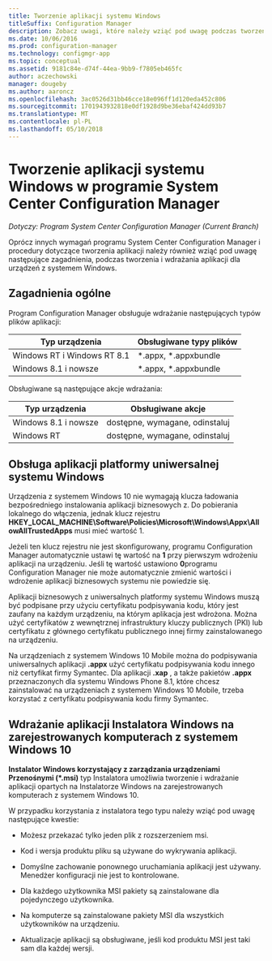 ```yaml
---
title: Tworzenie aplikacji systemu Windows
titleSuffix: Configuration Manager
description: Zobacz uwagi, które należy wziąć pod uwagę podczas tworzenia i wdrażania aplikacji dla urządzeń z systemem Windows.
ms.date: 10/06/2016
ms.prod: configuration-manager
ms.technology: configmgr-app
ms.topic: conceptual
ms.assetid: 9181c84e-d74f-44ea-9bb9-f7805eb465fc
author: aczechowski
manager: dougeby
ms.author: aaroncz
ms.openlocfilehash: 3ac0526d31bb46cce18e096ff1d120eda452c806
ms.sourcegitcommit: 1701943932818e0df1928d9be36ebaf424dd93b7
ms.translationtype: MT
ms.contentlocale: pl-PL
ms.lasthandoff: 05/10/2018
---
```

# <a name="create-windows-applications-with-system-center-configuration-manager"></a>Tworzenie aplikacji systemu Windows w programie System Center Configuration Manager

*Dotyczy: Program System Center Configuration Manager (Current Branch)*

Oprócz innych wymagań programu System Center Configuration Manager i procedury dotyczące tworzenia aplikacji należy również wziąć pod uwagę następujące zagadnienia, podczas tworzenia i wdrażania aplikacji dla urządzeń z systemem Windows.  

## <a name="general-considerations"></a>Zagadnienia ogólne  
 Program Configuration Manager obsługuje wdrażanie następujących typów plików aplikacji:  

|Typ urządzenia|Obsługiwane typy plików|  
|-----------------|---------------------|  
|Windows RT i Windows RT 8.1|\*.appx, \*.appxbundle|  
|Windows 8.1 i nowsze|\*.appx, \*.appxbundle|  



 Obsługiwane są następujące akcje wdrażania:  

|Typ urządzenia|Obsługiwane akcje|  
|-----------------|-----------------------|  
|Windows 8.1 i nowsze|dostępne, wymagane, odinstaluj|  
|Windows RT|dostępne, wymagane, odinstaluj|  

## <a name="support-for-universal-windows-platform-uwp-apps"></a>Obsługa aplikacji platformy uniwersalnej systemu Windows  
 Urządzenia z systemem Windows 10 nie wymagają klucza ładowania bezpośredniego instalowania aplikacji biznesowych z. Do pobierania lokalnego do włączenia, jednak klucz rejestru **HKEY_LOCAL_MACHINE\Software\Policies\Microsoft\Windows\Appx\AllowAllTrustedApps** musi mieć wartość 1.  

 Jeżeli ten klucz rejestru nie jest skonfigurowany, programu Configuration Manager automatycznie ustawi tę wartość na **1** przy pierwszym wdrożeniu aplikacji na urządzeniu. Jeśli tę wartość ustawiono **0**programu Configuration Manager nie może automatycznie zmienić wartości i wdrożenie aplikacji biznesowych systemu nie powiedzie się.  

 Aplikacji biznesowych z uniwersalnych platformy systemu Windows muszą być podpisane przy użyciu certyfikatu podpisywania kodu, który jest zaufany na każdym urządzeniu, na którym aplikacja jest wdrożona. Można użyć certyfikatów z wewnętrznej infrastruktury kluczy publicznych (PKI) lub certyfikatu z głównego certyfikatu publicznego innej firmy zainstalowanego na urządzeniu.  

 Na urządzeniach z systemem Windows 10 Mobile można do podpisywania uniwersalnych aplikacji **.appx** użyć certyfikatu podpisywania kodu innego niż certyfikat firmy Symantec. Dla aplikacji **.xap** , a także pakietów **.appx** przeznaczonych dla systemu Windows Phone 8.1, które chcesz zainstalować na urządzeniach z systemem Windows 10 Mobile, trzeba korzystać z certyfikatu podpisywania kodu firmy Symantec.  

## <a name="deploy-windows-installer-apps-to-enrolled-windows-10-pcs"></a>Wdrażanie aplikacji Instalatora Windows na zarejestrowanych komputerach z systemem Windows 10  
 **Instalator Windows korzystający z zarządzania urządzeniami Przenośnymi (\*.msi)** typ Instalatora umożliwia tworzenie i wdrażanie aplikacji opartych na Instalatorze Windows na zarejestrowanych komputerach z systemem Windows 10.  

 W przypadku korzystania z instalatora tego typu należy wziąć pod uwagę następujące kwestie:  

-   Możesz przekazać tylko jeden plik z rozszerzeniem msi.  

-   Kod i wersja produktu pliku są używane do wykrywania aplikacji.  

-   Domyślne zachowanie ponownego uruchamiania aplikacji jest używany. Menedżer konfiguracji nie jest to kontrolowane.  

-   Dla każdego użytkownika MSI pakiety są zainstalowane dla pojedynczego użytkownika.  

-   Na komputerze są zainstalowane pakiety MSI dla wszystkich użytkowników na urządzeniu.  

-   Aktualizacje aplikacji są obsługiwane, jeśli kod produktu MSI jest taki sam dla każdej wersji.  
